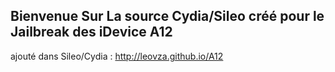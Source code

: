 ## Bienvenue Sur La source Cydia/Sileo créé pour le Jailbreak des iDevice A12

ajouté dans Sileo/Cydia : http://leovza.github.io/A12
